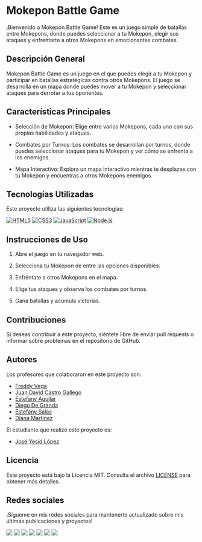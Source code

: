# Mokepon Battle Game

¡Bienvenido a Mokepon Battle Game! Este es un juego simple de batallas entre Mokepons, donde puedes seleccionar a tu Mokepon, elegir sus ataques y enfrentarte a otros Mokepons en emocionantes combates.

## Descripción General

Mokepon Battle Game es un juego en el que puedes elegir a tu Mokepon y participar en batallas estratégicas contra otros Mokepons. El juego se desarrolla en un mapa donde puedes mover a tu Mokepon y seleccionar ataques para derrotar a tus oponentes.

## Características Principales

- Selección de Mokepon: Elige entre varios Mokepons, cada uno con sus propias habilidades y ataques.

- Combates por Turnos: Los combates se desarrollan por turnos, donde puedes seleccionar ataques para tu Mokepon y ver cómo se enfrenta a los enemigos.

- Mapa Interactivo: Explora un mapa interactivo mientras te desplazas con tu Mokepon y encuentras a otros Mokepons enemigos.

## Tecnologías Utilizadas

Este proyecto utiliza las siguientes tecnologías:

[![HTML5](https://img.shields.io/badge/HTML5-E34F26?style=for-the-badge&logo=html5&logoColor=white)](https://developer.mozilla.org/en-US/docs/Web/HTML) [![CSS3](https://img.shields.io/badge/CSS3-1572B6?style=for-the-badge&logo=css3&logoColor=white)](https://developer.mozilla.org/en-US/docs/Web/CSS) [![JavaScript](https://img.shields.io/badge/JavaScript-F7DF1E?style=for-the-badge&logo=javascript&logoColor=black)](https://developer.mozilla.org/en-US/docs/Web/JavaScript) [![Node.js](https://img.shields.io/badge/Node.js-339933?style=for-the-badge&logo=node.js&logoColor=white)](https://nodejs.org/)

## Instrucciones de Uso

1. Abre el juego en tu navegador web.

2. Selecciona tu Mokepon de entre las opciones disponibles.

3. Enfréntate a otros Mokepons en el mapa.

4. Elige tus ataques y observa los combates por turnos.

5. Gana batallas y acumula victorias.

## Contribuciones

Si deseas contribuir a este proyecto, siéntete libre de enviar pull requests o informar sobre problemas en el repositorio de GitHub.

## Autores

Los profesores que colaboraron en este proyecto son:

- [Freddy Vega](https://platzi.com/profes/freddier/)
- [Juan David Castro Gallego](https://platzi.com/profes/juandc/)
- [Estefany Aguilar](https://platzi.com/profes/teffcode/)
- [Diego De Granda](https://platzi.com/profes/degranda/)
- [Estefany Salas](https://platzi.com/profes/estefanycss/)
- [Diana Martínez](https://platzi.com/profes/diananerd/)

El estudiante que realizó este proyecto es:

- [José Yesid López](https://platzi.com/p/Joyelocode/)

## Licencia

Este proyecto está bajo la Licencia MIT. Consulta el archivo [LICENSE](LICENSE) para obtener más detalles.

## Redes sociales

¡Sígueme en mis redes sociales para mantenerte actualizado sobre mis últimas publicaciones y proyectos!

<div style="display: inline-block;">
  <a href="https://www.youtube.com/channel/UCTEOU82zC2UHj-AUW9-OrBw"><img src="https://img.shields.io/badge/-YouTube-FF0000?style=for-the-badge&logo=youtube&logoColor=white"></a>
  <a href="https://www.instagram.com/joyelocode/"><img src="https://img.shields.io/badge/-Instagram-E4405F?style=for-the-badge&logo=instagram&logoColor=white"></a>
  <a href="https://www.facebook.com/profile.php?id=61550597387264"><img src="https://img.shields.io/badge/-Facebook-1877F2?style=for-the-badge&logo=facebook&logoColor=white"></a>
  <a href="https://twitter.com/joyelocode"><img src="https://img.shields.io/badge/-Twitter-1DA1F2?style=for-the-badge&logo=twitter&logoColor=white"></a>
  <a href="https://www.tiktok.com/@joyelocode"><img src="https://img.shields.io/badge/-TikTok-000000?style=for-the-badge&logo=tiktok&logoColor=white"></a>
  <a href="https://www.linkedin.com/in/joyelocode/"><img src="https://img.shields.io/badge/-LinkedIn-0077B5?style=for-the-badge&logo=linkedin&logoColor=white"></a>
  <a href="https://discord.com/channels/@me"><img src="https://img.shields.io/badge/-Discord-5865F2?style=for-the-badge&logo=discord&logoColor=white"></a>
</div>